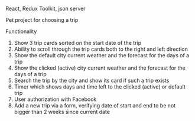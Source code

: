 React, Redux Toolkit, json server

Pet project for choosing a trip

Functionality

1. Show 3 trip cards sorted on the start date of the trip
2. Ability to scroll through the trip cards both to the right and left direction
3. Show the default city current weather and the forecast for the days of a trip
4. Show the clicked (active) city current weather and the forecast for the days of a trip
5. Search the trip by the city and show its card if such a trip exists
6. Timer which shows days and time left to the clicked (active) or default trip
7. User authorization with Facebook
8. Add a new trip via a form, verifying date of start and end to be not bigger than 2 weeks since current date